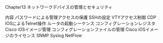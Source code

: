 Chapter13 ネットワークデバイスの管理とセキュリティ

内容
パスワードによる管理アクセスの保護
SSHの設定
VTYアクセス制御
CDP
IOSによるTelnet操作
ルータの起動シーケンス
コンフィグレーションレジスタ
Cisco iOSイメージ管理
コンフィグレーションファイルの管理
Cisco iOSイメージのライセンス
SNMP
Syslog
NetFlow
